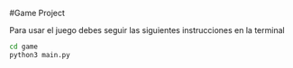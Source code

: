 #Game Project 

Para usar el juego debes seguir las siguientes instrucciones en la terminal 
```sh
cd game
python3 main.py
```


